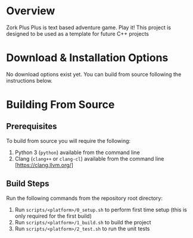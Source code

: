 # Overview
Zork Plus Plus is text based adventure game. Play it!
This project is designed to be used as a template for future C++ projects

# Download & Installation Options
No download options exist yet. You can build from source following the instructions below.

# Building From Source
## Prerequisites
To build from source you will require the following:
1. Python 3 (`python`) available from the command line
2. Clang (`clang++` or `clang-cl`) available from the command line [https://clang.llvm.org/]

## Build Steps
Run the following commands from the repository root directory:
1. Run `scripts/<platform>/0_setup.sh` to perform first time setup (this is only required for the first build)
2. Run `scripts/<platform>/1_build.sh` to build the project
3. Run `scripts/<platform>/2_test.sh` to run the unit tests
